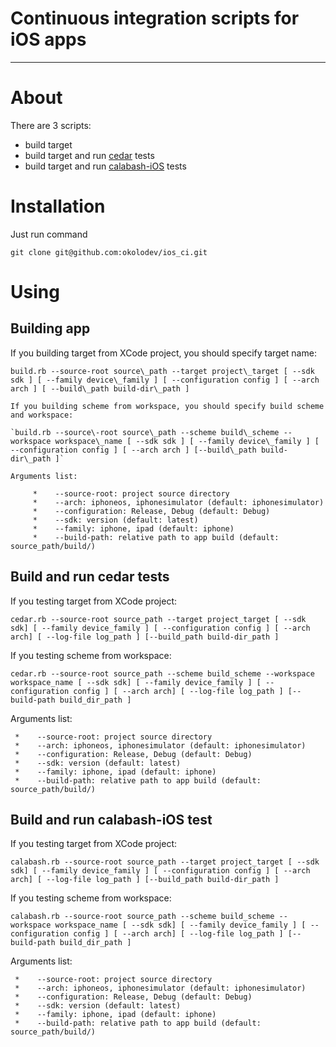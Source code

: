 Continuous integration scripts for iOS apps
============
---
# About
There are 3 scripts:
* build target
* build target and run [cedar](https://github.com/pivotal/cedar) tests
* build target and run [calabash-iOS](https://github.com/calabash/calabash-ios) tests

# Installation
Just run command

`git clone git@github.com:okolodev/ios_ci.git`

# Using

## Building app

If you building target from XCode project, you should specify target name:

`build.rb --source-root source\_path --target project\_target [ --sdk sdk ] [ --family device\_family ] [ --configuration config ] [ --arch arch ] [ --build\_path build-dir\_path ]`
    
    If you building scheme from workspace, you should specify build scheme and workspace:

    `build.rb --source\-root source\_path --scheme build\_scheme --workspace workspace\_name [ --sdk sdk ] [ --family device\_family ] [ --configuration config ] [ --arch arch ] [--build\_path build-dir\_path ]`

    Arguments list: 
         
         *    --source-root: project source directory
         *    --arch: iphoneos, iphonesimulator (default: iphonesimulator)
         *    --configuration: Release, Debug (default: Debug)
         *    --sdk: version (default: latest)
         *    --family: iphone, ipad (default: iphone)
         *    --build-path: relative path to app build (default: source_path/build/)

## Build and run cedar tests

If you testing target from XCode project:

`cedar.rb --source-root source_path --target project_target [ --sdk sdk] [ --family device_family ] [ --configuration config ] [ --arch arch] [ --log-file log_path ] [--build_path build-dir_path ]`

If you testing scheme from workspace:

`cedar.rb --source-root source_path --scheme build_scheme --workspace workspace_name [ --sdk sdk] [ --family device_family ] [ --configuration config ] [ --arch arch] [ --log-file log_path ] [--build-path build_dir_path ]`

Arguments list: 
     
     *    --source-root: project source directory
     *    --arch: iphoneos, iphonesimulator (default: iphonesimulator)
     *    --configuration: Release, Debug (default: Debug)
     *    --sdk: version (default: latest)
     *    --family: iphone, ipad (default: iphone)
     *    --build-path: relative path to app build (default: source_path/build/)

## Build and run calabash-iOS test

If you testing target from XCode project:

`calabash.rb --source-root source_path --target project_target [ --sdk sdk] [ --family device_family ] [ --configuration config ] [ --arch arch] [ --log-file log_path ] [--build_path build-dir_path ]`

If you testing scheme from workspace:

`calabash.rb --source-root source_path --scheme build_scheme --workspace workspace_name [ --sdk sdk] [ --family device_family ] [ --configuration config ] [ --arch arch] [ --log-file log_path ] [--build-path build_dir_path ]`

Arguments list: 
     
     *    --source-root: project source directory
     *    --arch: iphoneos, iphonesimulator (default: iphonesimulator)
     *    --configuration: Release, Debug (default: Debug)
     *    --sdk: version (default: latest)
     *    --family: iphone, ipad (default: iphone)
     *    --build-path: relative path to app build (default: source_path/build/)
